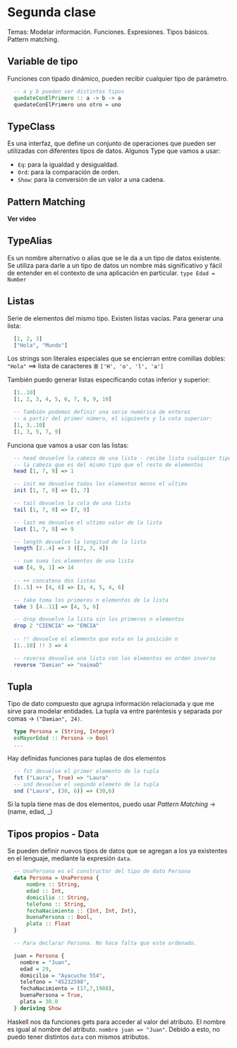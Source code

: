 # Segunda clase
Temas: Modelar información. Funciones. Expresiones. Tipos básicos. Pattern matching.

## Variable de tipo
Funciones con tipado dinámico, pueden recibir cualquier tipo de parámetro.

```Haskell
  -- a y b pueden ser distintos tipos
  quedateConElPrimero :: a -> b -> a
  quedateConElPrimero uno otro = uno

```

## TypeClass
Es una interfaz, que define un conjunto de operaciones que pueden ser utilizadas con diferentes tipos de datos. Algunos Type que vamos a usar:
- `Eq`: para la igualdad y desigualdad.
- `Ord`: para la comparación de orden.
- `Show`: para la conversión de un valor a una cadena.

## Pattern Matching
**Ver video**

## TypeAlias
Es un nombre alternativo o alias que se le da a un tipo de datos existente. Se utiliza para darle a un tipo de datos un nombre más significativo y fácil de entender en el contexto de una aplicación en particular.
`type Edad = Number`

## Listas
Serie de elementos del mismo tipo. Existen listas vacías. Para generar una lista:

```Haskell
  [1, 2, 3]
  ["Hola", "Mundo"]
```

Los strings son literales especiales que se encierran entre comillas dobles:
`"Hola"` ==> lista de caracteres ≣ `['H', 'o', 'l', 'a']`

También puedo generar listas especificando cotas inferior y superior:

```Haskell
  [1..10]
  [1, 2, 3, 4, 5, 6, 7, 8, 9, 10]

  -- También podemos definir una serie numérica de enteros 
  -- a partir del primer número, el siguiente y la cota superior:
  [1, 3..10]
  [1, 3, 5, 7, 9]
```

Funciona que vamos a usar con las listas:

```Haskell 
  -- head devuelve la cabeza de una lista - recibe lista cualquier tipo y devuelve
  -- la cabeza que es del mismo tipo que el resto de elementos
  head [1, 7, 9] => 1

  -- init me devuelve todos los elementos menos el ultimo
  init [1, 7, 9] => [1, 7]

  -- tail devuelve la cola de una lista
  tail [1, 7, 9] => [7, 9]

  -- last me devuelve el ultimo valor de la lista
  last [1, 7, 9] => 9

  -- length devuelve la longitud de la lista
  length [2..4] => 3 ([2, 3, 4])

  -- sum suma los elementos de una lista
  sum [4, 9, 1] => 14
  
  -- ++ concatena dos listas
  [3..5] ++ [4, 6] => [3, 4, 5, 4, 6]

  -- take toma los primeros n elementos de la lista
  take 3 [4..11] => [4, 5, 6]

  -- drop devuelve la lista sin los primeros n elementos
  drop 2 "CIENCIA" => "ENCIA"
  
  -- !! devuelve el elemento que esta en la posición n
  [1..10] !! 3 => 4

  -- reverse devuelve una lista con los elementos en orden inverso
  reverse "Damian" => "naimaD"
```

## Tupla
Tipo de dato compuesto que agrupa información relacionada y que me sirve para modelar entidades. La tupla va entre paréntesis y separada por comas -> `("Damian", 24)`.

```Haskell
  type Persona = (String, Integer)
  esMayorEdad :: Persona -> Bool
  ...
```
Hay definidas funciones para tuplas de dos elementos
```Haskell
  -- fst devuelve el primer elemento de la tupla
  fst ("Laura", True) => "Laura"
  -- snd devuelve el segundo elemeto de la tupla
  snd ("Laura", (30, 6)) => (30,6)
```

Si la tupla tiene mas de dos elementos, puedo usar *Pattern Matching* -> (name, edad, _)

## Tipos propios - Data
Se pueden definir nuevos tipos de datos que se agregan a los ya existentes en el lenguaje, mediante la expresión `data`.

```Haskell
  -- UnaPersona es el constructor del tipo de dato Persona
  data Persona = UnaPersona {
      nombre :: String,
      edad :: Int,
      domicilio :: String,
      telefono :: String,
      fechaNacimiento :: (Int, Int, Int),
      buenaPersona :: Bool,
      plata :: Float
  }

  -- Para declarar Persona. No hace falta que este ordenado.

  juan = Persona {
    nombre = "Juan",
    edad = 29,
    domicilio = "Ayacucho 554",
    telefono = "45232598",
    fechaNacimiento = (17,7,1988),
    buenaPersona = True,
    plata = 30.0
  } deriving Show
```

Haskell nos da funciones gets para acceder al valor del atributo. El nombre es igual al nombre del atributo. `nombre juan => "Juan"`. Debido a esto, no puedo tener distintos `data` con mismos atributos.